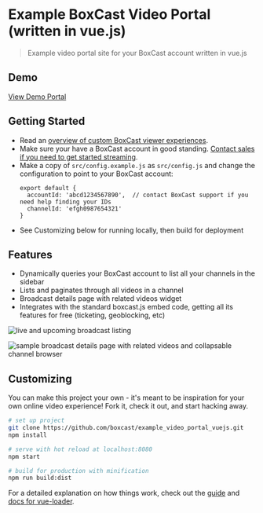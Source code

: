# Example BoxCast Video Portal (written in vue.js)

> Example video portal site for your BoxCast account written in vue.js

## Demo

[View Demo Portal](https://boxcast.github.io/example_video_portal_vuejs/)

## Getting Started

* Read an [overview of custom BoxCast viewer experiences](http://boxcast.github.io/boxcast_js_docs/viewer_portal/).
* Make sure your have a BoxCast account in good standing. <a href="https://www.boxcast.com">Contact sales if you need to get started streaming</a>.
* Make a copy of `src/config.example.js` as `src/config.js` and change the configuration to point to your BoxCast account:
  ```
  export default {
    accountId: 'abcd1234567890',  // contact BoxCast support if you need help finding your IDs
    channelId: 'efgh0987654321'
  }
  ```
* See Customizing below for running locally, then build for deployment

## Features

* Dynamically queries your BoxCast account to list all your channels in the sidebar
* Lists and paginates through all videos in a channel
* Broadcast details page with related videos widget
* Integrates with the standard boxcast.js embed code, getting all its features for free (ticketing, geoblocking, etc)

![live and upcoming broadcast listing](https://github.com/boxcast/example_video_portal_vuejs/blob/master/screenshots/live_and_upcoming.png?raw=true)

![sample broadcast details page with related videos and collapsable channel browser](https://github.com/boxcast/example_video_portal_vuejs/blob/master/screenshots/broadcast_page.png?raw=true)

## Customizing

You can make this project your own - it's meant to be inspiration for your own online video experience! Fork it, check it out, and start hacking away.
``` bash
# set up project
git clone https://github.com/boxcast/example_video_portal_vuejs.git
npm install

# serve with hot reload at localhost:8080
npm start

# build for production with minification
npm run build:dist
```

For a detailed explanation on how things work, check out the [guide](http://vuejs-templates.github.io/webpack/) and [docs for vue-loader](http://vuejs.github.io/vue-loader).

